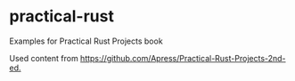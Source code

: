# practical-rust
Examples for Practical Rust Projects book

Used content from <https://github.com/Apress/Practical-Rust-Projects-2nd-ed.>

